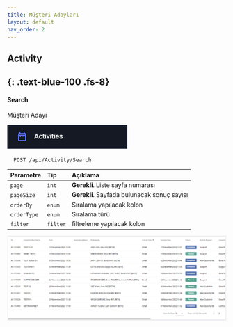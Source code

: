 ```yaml
---
title: Müşteri Adayları
layout: default
nav_order: 2
---
```

## Activity
{: .text-blue-100 .fs-8}
---

#### Search

Müşteri Adayı

![ActivitySearch](/images/activitiy.png)

```http
  POST /api/Activity/Search
```

| Parametre | Tip     | Açıklama                |
| :-------- | :------- | :------------------------- |
| `page` | `int` | **Gerekli**. Liste sayfa numarası |
| `pageSize` | `int` | **Gerekli**. Sayfada bulunacak sonuç sayısı |
| `orderBy` | `enum` | Sıralama yapılacak kolon |
| `orderType` | `enum` | Sıralama türü |
| `filter` | `filter` |filtreleme yapılacak kolon|



![ActivityListView](/images/activityListView.png)



